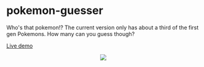 # pokemon-guesser
Who's that pokemon!?
The current version only has about a third of the first gen Pokemons.
How many can you guess though? 

[Live demo](https://jruivo-dev.github.io/pokemon-guesser/)

<p align="center">
  <img src="http://i.imgur.com/g2kS8jE.png">
</p>
